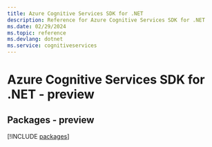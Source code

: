 ```yaml
---
title: Azure Cognitive Services SDK for .NET
description: Reference for Azure Cognitive Services SDK for .NET
ms.date: 02/29/2024
ms.topic: reference
ms.devlang: dotnet
ms.service: cognitiveservices
---
```

# Azure Cognitive Services SDK for .NET - preview
## Packages - preview
[!INCLUDE [packages](cognitive-services-index.md)]